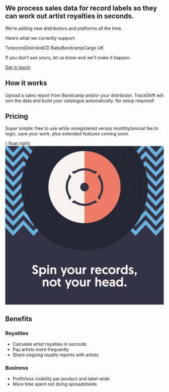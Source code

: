<section class="three-quarter-width">

## We process sales data for record labels so they can work out artist royalties in seconds.

We’re adding new distributors and platforms all the time. 

Here’s what we currently support:
<div class="pill-container">
<span class="pill">Tunecore</span><span class="pill">Distrokid</span><span class="pill">CD Baby</span><span class="pill">Bandcamp</span><span class="pill">Cargo UK</span>
</div>

If you don't see yours, let us know and we'll make it happen.

<a class="button button-red" href="mailto:biff@trackshift.app">Get in touch</a>

</section>

<section>

## How it works

Upload a sales report from Bandcamp and/or your distributor. TrackShift will sort the data and build your catalogue automatically. No setup required!
</section>

<section class="three-quarter-width">

<!-- pricing -->

## Pricing

Super simple: free to use while unregistered versus monthly/annual fee to login, save your work, plus extended features coming soon.

</section>

<section>

<!-- benefits -->

{.float.right}
![Spin your records, not your head](/asset/img/editorial/homepage/spin-your-records-LG-dark.png)

## Benefits

### Royalties

<ul>
<li>Calculate artist royalties in seconds</li>
<li>Pay artists more frequently</li>
<li>Share ongoing royalty reports with artists</li>
</ul>

### Business 

<ul>
<li>Profit/loss visibility per product and label-wide</li>
<li>More time spent not doing spreadsheets</li>
</ul>

</section>
